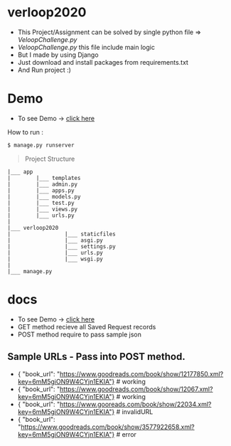 # verloop2020

  - This Project/Assignment can be solved by single python file => *VeloopChallenge.py*
  - *VeloopChallenge.py* this file include main logic
  - But I made by using Django
  - Just download and install packages from requirements.txt
  - And Run project :)

# Demo
 - To see Demo  ->  [click here](http://anilb.pythonanywhere.com/) 

How to run :
```sh
$ manage.py runserver
```
> Project Structure

    |___ app 
    |        |___ templates
    |        |___ admin.py
    |        |___ apps.py
    |        |___ models.py
    |        |___ test.py
    |        |___ views.py
    |        |___ urls.py   
    |
    |___ verloop2020
    |                 |___ staticfiles
    |                 |___ asgi.py
    |                 |___ settings.py
    |                 |___ urls.py
    |                 |___ wsgi.py
    |
    |___ manage.py
 
# docs
 
 - To see Demo  ->  [click here](http://anilb.pythonanywhere.com/) 
 - GET method recieve all Saved Request records
 - POST method require to pass sample json

## Sample URLs - Pass into POST method.
- { "book_url": "https://www.goodreads.com/book/show/12177850.xml?key=6mM5giON9W4CYjn1EKIA"} # working
- { "book_url": "https://www.goodreads.com/book/show/12067.xml?key=6mM5giON9W4CYjn1EKIA"}   # working
- { "book_url": "https://www.gooreads.com/book/show/22034.xml?key=6mM5giON9W4CYjn1EKIA"} # invalidURL
- { "book_url": "https://www.goodreads.com/book/show/3577922658.xml?key=6mM5giON9W4CYjn1EKIA"} # error

